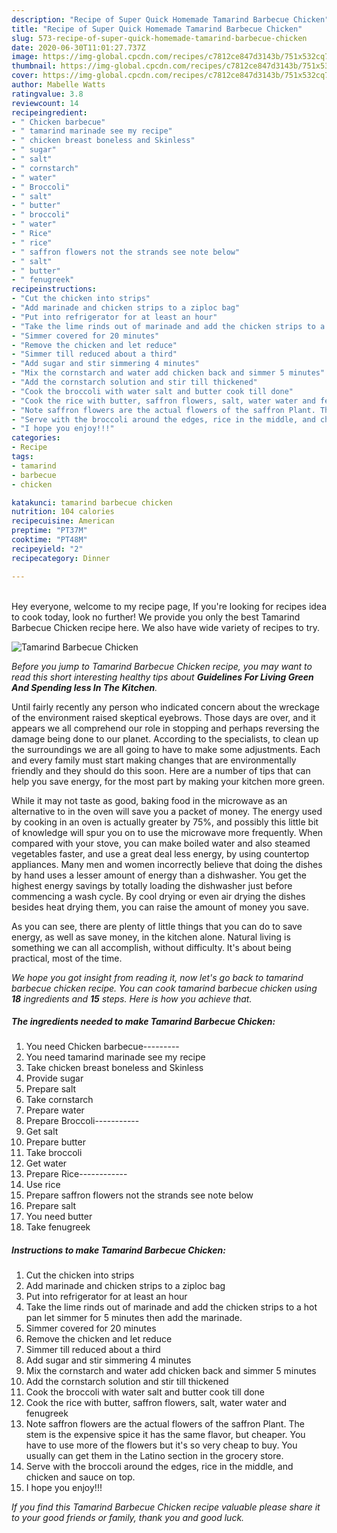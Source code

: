 ```yaml
---
description: "Recipe of Super Quick Homemade Tamarind Barbecue Chicken"
title: "Recipe of Super Quick Homemade Tamarind Barbecue Chicken"
slug: 573-recipe-of-super-quick-homemade-tamarind-barbecue-chicken
date: 2020-06-30T11:01:27.737Z
image: https://img-global.cpcdn.com/recipes/c7812ce847d3143b/751x532cq70/tamarind-barbecue-chicken-recipe-main-photo.jpg
thumbnail: https://img-global.cpcdn.com/recipes/c7812ce847d3143b/751x532cq70/tamarind-barbecue-chicken-recipe-main-photo.jpg
cover: https://img-global.cpcdn.com/recipes/c7812ce847d3143b/751x532cq70/tamarind-barbecue-chicken-recipe-main-photo.jpg
author: Mabelle Watts
ratingvalue: 3.8
reviewcount: 14
recipeingredient:
- " Chicken barbecue"
- " tamarind marinade see my recipe"
- " chicken breast boneless and Skinless"
- " sugar"
- " salt"
- " cornstarch"
- " water"
- " Broccoli"
- " salt"
- " butter"
- " broccoli"
- " water"
- " Rice"
- " rice"
- " saffron flowers not the strands see note below"
- " salt"
- " butter"
- " fenugreek"
recipeinstructions:
- "Cut the chicken into strips"
- "Add marinade and chicken strips to a ziploc bag"
- "Put into refrigerator for at least an hour"
- "Take the lime rinds out of marinade and add the chicken strips to a hot pan let simmer for 5 minutes then add the marinade."
- "Simmer covered for 20 minutes"
- "Remove the chicken and let reduce"
- "Simmer till reduced about a third"
- "Add sugar and stir simmering 4 minutes"
- "Mix the cornstarch and water add chicken back and simmer 5 minutes"
- "Add the cornstarch solution and stir till thickened"
- "Cook the broccoli with water salt and butter cook till done"
- "Cook the rice with butter, saffron flowers, salt, water water and fenugreek"
- "Note saffron flowers are the actual flowers of the saffron Plant. The stem is the expensive spice it has the same flavor, but cheaper. You have to use more of the flowers but it&#39;s so very cheap to buy. You usually can get them in the Latino section in the grocery store."
- "Serve with the broccoli around the edges, rice in the middle, and chicken and sauce on top."
- "I hope you enjoy!!!"
categories:
- Recipe
tags:
- tamarind
- barbecue
- chicken

katakunci: tamarind barbecue chicken 
nutrition: 104 calories
recipecuisine: American
preptime: "PT37M"
cooktime: "PT48M"
recipeyield: "2"
recipecategory: Dinner

---
```

<br>
Hey everyone, welcome to my recipe page, If you're looking for recipes idea to cook today, look no further! We provide you only the best Tamarind Barbecue Chicken recipe here. We also have wide variety of recipes to try.
<br>


![Tamarind Barbecue Chicken](https://img-global.cpcdn.com/recipes/c7812ce847d3143b/751x532cq70/tamarind-barbecue-chicken-recipe-main-photo.jpg)

<i>Before you jump to Tamarind Barbecue Chicken recipe, you may want to read this short interesting healthy tips about 
<strong>Guidelines For Living Green And Spending less In The Kitchen</strong>.</i>
</br>

Until fairly recently any person who indicated concern about the wreckage of the environment raised skeptical eyebrows. Those days are over, and it appears we all comprehend our role in stopping and perhaps reversing the damage being done to our planet. According to the specialists, to clean up the surroundings we are all going to have to make some adjustments. Each and every family must start making changes that are environmentally friendly and they should do this soon. Here are a number of tips that can help you save energy, for the most part by making your kitchen more green.

While it may not taste as good, baking food in the microwave as an alternative to in the oven will save you a packet of money. The energy used by cooking in an oven is actually greater by 75%, and possibly this little bit of knowledge will spur you on to use the microwave more frequently. When compared with your stove, you can make boiled water and also steamed vegetables faster, and use a great deal less energy, by using countertop appliances. Many men and women incorrectly believe that doing the dishes by hand uses a lesser amount of energy than a dishwasher. You get the highest energy savings by totally loading the dishwasher just before commencing a wash cycle. By cool drying or even air drying the dishes besides heat drying them, you can raise the amount of money you save.

As you can see, there are plenty of little things that you can do to save energy, as well as save money, in the kitchen alone. Natural living is something we can all accomplish, without difficulty. It's about being practical, most of the time.


<i>We hope you got insight from reading it, now let's go back to tamarind barbecue chicken recipe. You can cook tamarind barbecue chicken using <strong>18</strong> ingredients and <strong>15</strong> steps. Here is how you achieve that.
</i>

##### The ingredients needed to make Tamarind Barbecue Chicken:

1. You need  Chicken barbecue---------
1. You need  tamarind marinade see my recipe
1. Take  chicken breast boneless and Skinless
1. Provide  sugar
1. Prepare  salt
1. Take  cornstarch
1. Prepare  water
1. Prepare  Broccoli-----------
1. Get  salt
1. Prepare  butter
1. Take  broccoli
1. Get  water
1. Prepare  Rice------------
1. Use  rice
1. Prepare  saffron flowers not the strands see note below
1. Prepare  salt
1. You need  butter
1. Take  fenugreek


##### Instructions to make Tamarind Barbecue Chicken:

1. Cut the chicken into strips
1. Add marinade and chicken strips to a ziploc bag
1. Put into refrigerator for at least an hour
1. Take the lime rinds out of marinade and add the chicken strips to a hot pan let simmer for 5 minutes then add the marinade.
1. Simmer covered for 20 minutes
1. Remove the chicken and let reduce
1. Simmer till reduced about a third
1. Add sugar and stir simmering 4 minutes
1. Mix the cornstarch and water add chicken back and simmer 5 minutes
1. Add the cornstarch solution and stir till thickened
1. Cook the broccoli with water salt and butter cook till done
1. Cook the rice with butter, saffron flowers, salt, water water and fenugreek
1. Note saffron flowers are the actual flowers of the saffron Plant. The stem is the expensive spice it has the same flavor, but cheaper. You have to use more of the flowers but it&#39;s so very cheap to buy. You usually can get them in the Latino section in the grocery store.
1. Serve with the broccoli around the edges, rice in the middle, and chicken and sauce on top.
1. I hope you enjoy!!!


<i>If you find this Tamarind Barbecue Chicken recipe valuable please share it to your good friends or family, thank you and good luck.</i>
